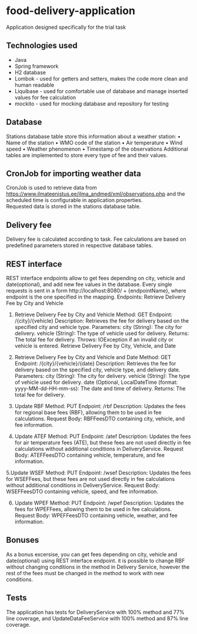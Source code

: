 # food-delivery-application
Application designed specifically for the trial task

## Technologies used
* Java
* Spring framework
* H2 database
* Lombok - used for getters and setters, makes the code more clean and human readable
* Liquibase - used for comfortable use of database and manage inserted values for fee calculation
* mockito - used for mocking database and repository for testing

## Database
Stations database table store this information about a weather station:
• Name of the station
• WMO code of the station
• Air temperature
• Wind speed
• Weather phenomenon
• Timestamp of the observations
Additional tables are implemented to store every type of fee and their values.


## CronJob for importing weather data
CronJob is used to retrieve data from https://www.ilmateenistus.ee/ilma_andmed/xml/observations.php and the scheduled time is configurable in application.properties. <br/>
Requested data is stored in the stations database table.

## Delivery fee
Delivery fee is calculated according to task. Fee calculations are based on predefined parameters stored in respective database tables.

## REST interface
REST interface endpoints allow to get fees depending on city, vehicle and date(optional), and add new fee values in the database.
Every single requests is sent in a form http://localhost:8080/ + {endpointName}, where endpoint is the one specified in the mapping.
Endpoints:
Retrieve Delivery Fee by City and Vehicle

1. Retrieve Delivery Fee by City and Vehicle
Method: GET
Endpoint: /{city}/{vehicle}
Description: Retrieves the fee for delivery based on the specified city and vehicle type.
Parameters:
city (String): The city for delivery.
vehicle (String): The type of vehicle used for delivery.
Returns: The total fee for delivery.
Throws: IOException if an invalid city or vehicle is entered.
Retrieve Delivery Fee by City, Vehicle, and Date

2. Retrieve Delivery Fee by City and Vehicle and Date
Method: GET
Endpoint: /{city}/{vehicle}/{date}
Description: Retrieves the fee for delivery based on the specified city, vehicle type, and delivery date.
Parameters:
city (String): The city for delivery.
vehicle (String): The type of vehicle used for delivery.
date (Optional, LocalDateTime (format: yyyy-MM-dd-HH-mm-ss): The date and time of delivery.
Returns: The total fee for delivery.

3. Update RBF
Method: PUT
Endpoint: /rbf
Description: Updates the fees for regional base fees (RBF), allowing them to be used in fee calculations.
Request Body: RBFFeesDTO containing city, vehicle, and fee information.

4. Update ATEF
Method: PUT
Endpoint: /atef
Description: Updates the fees for air temperature fees (ATE), but these fees are not used directly in fee calculations without additional conditions in DeliveryService.
Request Body: ATEFFeesDTO containing vehicle, temperature, and fee information.

5.Update WSEF
Method: PUT
Endpoint: /wsef
Description: Updates the fees for WSEFFees, but these fees are not used directly in fee calculations without additional conditions in DeliveryService.
Request Body: WSEFFeesDTO containing vehicle, speed, and fee information.

6. Update WPEF
Method: PUT
Endpoint: /wpef
Description: Updates the fees for WPEFFees, allowing them to be used in fee calculations.
Request Body: WPEFFeesDTO containing vehicle, weather, and fee information.

## Bonuses
As a bonus excersise, you can get fees depending on city, vehicle and date(optional) using REST interface endpoint.
it is possible to change RBF without changing conditions in the method in Delivery Service, however the rest of the fees must be changed in the method to work with new conditions. 

## Tests
The application has tests for DeliveryService with 100% method and 77% line coverage, and UpdateDataFeeService with 100% method and 87% line coverage. 


